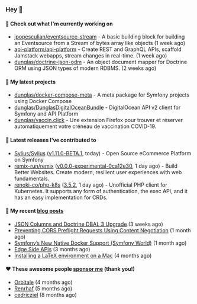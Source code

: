 ### Hey 👋

#### 👷 Check out what I'm currently working on

- [jpopesculian/eventsource-stream](https://github.com/jpopesculian/eventsource-stream) - A basic building block for building an Eventsource from a Stream of bytes array like objects (1 week ago)
- [api-platform/api-platform](https://github.com/api-platform/api-platform) - Create REST and GraphQL APIs, scaffold Jamstack webapps, stream changes in real-time. (1 week ago)
- [dunglas/doctrine-json-odm](https://github.com/dunglas/doctrine-json-odm) - An object document mapper for Doctrine ORM using JSON types of modern RDBMS. (2 weeks ago)

#### 🌱 My latest projects

- [dunglas/docker-compose-meta](https://github.com/dunglas/docker-compose-meta) - A meta package for Symfony projects using Docker Compose
- [dunglas/DunglasDigitalOceanBundle](https://github.com/dunglas/DunglasDigitalOceanBundle) - DigitalOcean API v2 client for Symfony and API Platform
- [dunglas/vaccin.click](https://github.com/dunglas/vaccin.click) - Une extension Firefox pour trouver et réserver automatiquement votre créneau de vaccination COVID-19.

#### 🔭 Latest releases I've contributed to

- [Sylius/Sylius](https://github.com/Sylius/Sylius) ([v1.11.0-BETA.1](https://github.com/Sylius/Sylius/releases/tag/v1.11.0-BETA.1), today) - Open Source eCommerce Platform on Symfony
- [remix-run/remix](https://github.com/remix-run/remix) ([v0.0.0-experimental-0ca12e30](https://github.com/remix-run/remix/releases/tag/v0.0.0-experimental-0ca12e30), 1 day ago) - Build Better Websites. Create modern, resilient user experiences with web fundamentals.
- [renoki-co/php-k8s](https://github.com/renoki-co/php-k8s) ([3.5.2](https://github.com/renoki-co/php-k8s/releases/tag/3.5.2), 1 day ago) - Unofficial PHP client for Kubernetes. It supports any form of authentication, the exec API, and it has an easy implementation for CRDs.

#### 📜 My recent [blog posts](https://dunglas.fr)

- [JSON Columns and Doctrine DBAL 3 Upgrade](https://dunglas.fr/2022/01/json-columns-and-doctrine-dbal-3-upgrade/) (3 weeks ago)
- [Preventing CORS Preflight Requests Using Content Negotiation](https://dunglas.fr/2022/01/preventing-cors-preflight-requests-using-content-negotiation/) (1 month ago)
- [Symfony’s New Native Docker Support (Symfony World)](https://dunglas.fr/2021/12/symfonys-new-native-docker-support-symfony-world/) (1 month ago)
- [Edge Side APIs](https://dunglas.fr/2021/10/edge-side-apis/) (3 months ago)
- [Installing a LaTeX environment on a Mac](https://dunglas.fr/2021/09/installing-a-latex-environment-on-a-mac/) (4 months ago)

#### ❤️ These awesome people [sponsor me](https://github.com/sponsors/dunglas) (thank you!)

- [Orbitale](https://github.com/Orbitale) (4 months ago)
- [Renrhaf](https://github.com/Renrhaf) (5 months ago)
- [cedricziel](https://github.com/cedricziel) (8 months ago)
